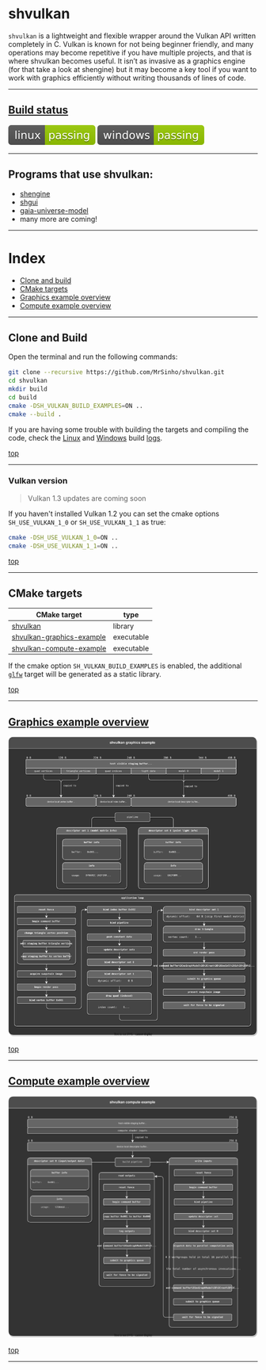 # shvulkan

`shvulkan` is a lightweight and flexible wrapper around the Vulkan API written completely in C. Vulkan is known for not being beginner friendly, and many operations may become repetitive if you have multiple projects, and that is where shvulkan becomes useful. It isn’t as invasive as a graphics engine (for that take a look at shengine) but it may become a key tool if you want to work with graphics efficiently without writing thousands of lines of code.

---

## [Build status](https://github.com/MrSinho/ShVulkan/tree/main/.shci) 

[![linux_badge](.shci/linux-status.svg)](https://github.com/MrSinho/ShVulkan/tree/main/.shci/linux-log.md) [![windows_badge](.shci/windows-status.svg)](https://github.com/MrSinho/ShVulkan/tree/main/.shci/windows-log.md)

---

## Programs that use shvulkan:
* [shengine](https://github.com/mrsinho/shengine)
* [shgui](https://github.com/mrsinho/shgui)
* [gaia-universe-model](https://github.com/mrsinho/gaia-universe-model)
* many more are coming!

---

# Index
* [Clone and build](#clone-and-build)
* [CMake targets](#cmake-targets)
* [Graphics example overview](#graphics-example-overview)
* [Compute example overview](#compute-example-overview)

---

## Clone and Build
Open the terminal and run the following commands:
```bash
git clone --recursive https://github.com/MrSinho/shvulkan.git
cd shvulkan
mkdir build
cd build
cmake -DSH_VULKAN_BUILD_EXAMPLES=ON ..
cmake --build .
```

If you are having some trouble with building the targets and compiling the code, check the [Linux](https://github.com/MrSinho/shvulkan/blob/main/.shci/linux-log.md) and [Windows](https://github.com/MrSinho/shvulkan/blob/main/.shci/windows-log.md) build [logs](https://github.com/MrSinho/shvulkan/blob/main/.shci).

[top](#shvulkan)

---

### Vulkan version
> Vulkan 1.3 updates are coming soon

If you haven't installed Vulkan 1.2 you can set the cmake options `SH_USE_VULKAN_1_0` or `SH_USE_VULKAN_1_1` as true:
```bash
cmake -DSH_USE_VULKAN_1_0=ON ..
cmake -DSH_USE_VULKAN_1_1=ON ..
```

[top](#shvulkan)

---

## CMake targets

| CMake target                                           | type       |
|--------------------------------------------------------|------------|
| [shvulkan](../ShVulkan/index)                       	 | library    |
| [shvulkan-graphics-example](#graphics-example)         | executable |
| [shvulkan-compute-example](#compute-example)           | executable |

If the cmake option `SH_VULKAN_BUILD_EXAMPLES` is enabled, the additional [`glfw`](https://github.com/glfw/glfw) target will be generated as a static library.

[top](#shvulkan)

---

## [Graphics example overview](examples/src/graphicsExample.c)

[![](examples/diagrams/shvulkan%20graphics.drawio.svg)](examples/diagrams/shvulkan%20graphics.drawio.svg)

[top](#shvulkan)

---

## [Compute example overview](examples/src/computeExample.c)

[![](examples/diagrams/shvulkan%20compute.drawio.svg)](examples/diagrams/shvulkan%20compute.drawio.svg)

[top](#shvulkan)
 
---
